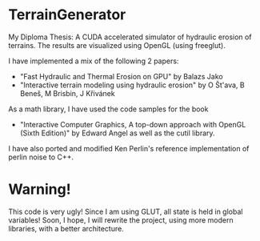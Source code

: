 TerrainGenerator
================

My Diploma Thesis: A CUDA accelerated simulator of hydraulic erosion of terrains.
The results are visualized using OpenGL (using freeglut).

I have implemented a mix of the following 2 papers:
  * "Fast Hydraulic and Thermal Erosion on GPU" by Balazs Jako
  * "Interactive terrain modeling using hydraulic erosion" by O Št'ava, B Beneš, M Brisbin, J Křivánek


As a math library, I have used the code samples for the book 
  * "Interactive Computer Graphics, A top-down approach with OpenGL (Sixth Edition)" by Edward Angel
as well as the cutil library.

I have also ported and modified Ken Perlin's reference implementation of perlin noise to C++.

Warning!
===========
This code is very ugly! Since I am using GLUT, all state is held in global variables!
Soon, I hope, I will rewrite the project, using more modern libraries, with a better architecture.
